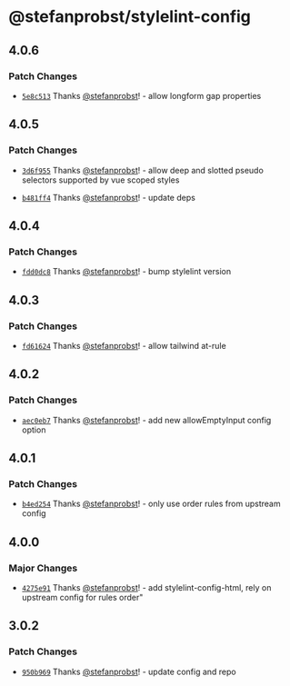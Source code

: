 # @stefanprobst/stylelint-config

## 4.0.6

### Patch Changes

- [`5e8c513`](https://github.com/stefanprobst/stylelint-config/commit/5e8c51374ef88ddbec9c274d066b7c0664ecbc99)
  Thanks [@stefanprobst](https://github.com/stefanprobst)! - allow longform gap properties

## 4.0.5

### Patch Changes

- [`3d6f955`](https://github.com/stefanprobst/stylelint-config/commit/3d6f955633f46b4c38124e98b6d5ddf110550bd8)
  Thanks [@stefanprobst](https://github.com/stefanprobst)! - allow deep and slotted pseudo selectors
  supported by vue scoped styles

- [`b481ff4`](https://github.com/stefanprobst/stylelint-config/commit/b481ff4c1b9ea2621bd681445e7302a6e8a9582f)
  Thanks [@stefanprobst](https://github.com/stefanprobst)! - update deps

## 4.0.4

### Patch Changes

- [`fdd0dc8`](https://github.com/stefanprobst/stylelint-config/commit/fdd0dc85b3c21351b2b825e10cfb98069a2e9ab0)
  Thanks [@stefanprobst](https://github.com/stefanprobst)! - bump stylelint version

## 4.0.3

### Patch Changes

- [`fd61624`](https://github.com/stefanprobst/stylelint-config/commit/fd61624c5fc0226e63d19eb129549824057cf00d)
  Thanks [@stefanprobst](https://github.com/stefanprobst)! - allow tailwind at-rule

## 4.0.2

### Patch Changes

- [`aec0eb7`](https://github.com/stefanprobst/stylelint-config/commit/aec0eb7485d1cf939ff2f95c9e6db7436bfae2d9)
  Thanks [@stefanprobst](https://github.com/stefanprobst)! - add new allowEmptyInput config option

## 4.0.1

### Patch Changes

- [`b4ed254`](https://github.com/stefanprobst/stylelint-config/commit/b4ed2541cf14c3ab26399dda8196ba6d4b184b05)
  Thanks [@stefanprobst](https://github.com/stefanprobst)! - only use order rules from upstream
  config

## 4.0.0

### Major Changes

- [`4275e91`](https://github.com/stefanprobst/stylelint-config/commit/4275e91969ab24595cf46f9a2452650d95edbbc3)
  Thanks [@stefanprobst](https://github.com/stefanprobst)! - add stylelint-config-html, rely on
  upstream config for rules order"

## 3.0.2

### Patch Changes

- [`950b969`](https://github.com/stefanprobst/stylelint-config/commit/950b969100408d102e74d3ee770e44d5b2d76b78)
  Thanks [@stefanprobst](https://github.com/stefanprobst)! - update config and repo
